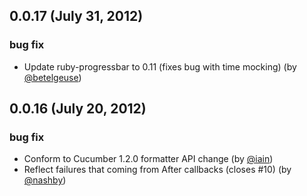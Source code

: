 ## 0.0.17 (July 31, 2012) ##

### bug fix
  * Update ruby-progressbar to 0.11 (fixes bug with time mocking) (by [@betelgeuse](https://github.com/betelgeuse))

## 0.0.16 (July 20, 2012) ##

### bug fix
  * Conform to Cucumber 1.2.0 formatter API change (by [@iain](https://github.com/iain))
  * Reflect failures that coming from After callbacks (closes #10) (by [@nashby](https://github.com/nashby))
